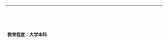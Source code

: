<table border="0" height="100px">
  <tr>
    <td width="75%">
      <p><b>教育程度：大学本科</b></p>
      <p><b>邮箱：1912597074@qq.com</b></p>
      <p><b>地址：吉林省长春市榆树市</b></p>
    </td>
    <td width="25%">
      <img style="margin-top: 100px;" src="/me.jpg" width="100%">
    </td>
  </tr>
</table>



